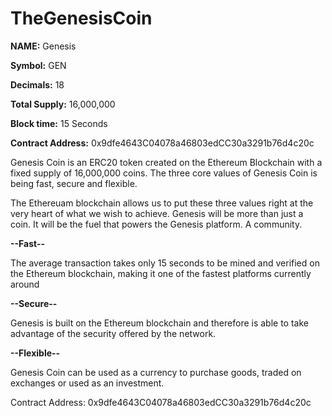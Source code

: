 # TheGenesisCoin

<b>NAME:</b> Genesis

<b>Symbol:</b> GEN

<b>Decimals:</b> 18

<b>Total Supply:</b> 16,000,000

<b>Block time:</b> 15 Seconds

<b>Contract Address:</b> 0x9dfe4643C04078a46803edCC30a3291b76d4c20c


Genesis Coin is an ERC20 token created on the Ethereum Blockchain with a fixed supply of 16,000,000 coins. The three core values of Genesis Coin is being fast, secure and flexible.

The Ethereuam blockchain allows us to put these three values right at the very heart of what we wish to achieve. Genesis will be more than just a coin. It will be the fuel that powers the Genesis platform. A community.

<b>--Fast--</b>

The average transaction takes only 15 seconds to be mined and verified on the Ethereum blockchain, making it one of the fastest platforms currently around

<b>--Secure--</b>

Genesis is built on the Ethereum blockchain and therefore is able to take advantage of the security offered by the network.

<b>--Flexible--</b>

Genesis Coin can be used as a currency to purchase goods, traded on exchanges or used as an investment.


Contract Address: 0x9dfe4643C04078a46803edCC30a3291b76d4c20c









